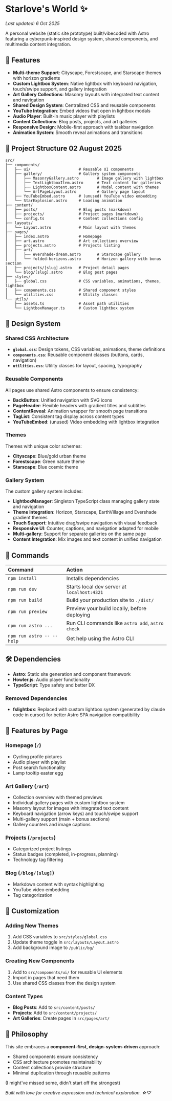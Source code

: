 # Starlove's World ✨

_Last updated: 6 Oct 2025_

A personal website (static site prototype) built/vibecoded with Astro featuring a cyberpunk-inspired design system, shared components, and multimedia content integration.

## 🎨 Features

- **Multi-theme Support**: Cityscape, Forestscape, and Starscape themes with horizon gradients
- **Custom Lightbox System**: Native lightbox with keyboard navigation, touch/swipe support, and gallery integration
- **Art Gallery Collections**: Masonry layouts with integrated text content and navigation
- **Shared Design System**: Centralized CSS and reusable components
- **YouTube Integration**: Embed videos that open in lightbox modals
- **Audio Player**: Built-in music player with playlists
- **Content Collections**: Blog posts, projects, and art galleries
- **Responsive Design**: Mobile-first approach with taskbar navigation
- **Animation System**: Smooth reveal animations and transitions

## 🚀 Project Structure 02 August 2025

```
src/
├── components/
│   ├── ui/                     # Reusable UI components
│   ├── gallery/                # Gallery system components
│   │   ├── MasonryGallery.astro        # Image gallery with lightbox
│   │   ├── TextLightboxItem.astro      # Text content for galleries
│   │   ├── LightboxContent.astro       # Modal content with themes
│   │   └── ArtPageLayout.astro         # Gallery page layout
│   ├── YouTubeEmbed.astro      # (unused) YouTube video embedding
│   └── StarExplosion.astro     # Loading animation
├── content/
│   ├── posts/                  # Blog posts (markdown)
│   ├── projects/               # Project pages (markdown)
│   └── config.ts               # Content collections config
├── layouts/
│   └── Layout.astro            # Main layout with themes
├── pages/
│   ├── index.astro             # Homepage
│   ├── art.astro               # Art collections overview
│   ├── projects.astro          # Projects listing
│   ├── art/
│   │   ├── evershade-dream.astro       # Starscape gallery
│   │   └── folded-horizons.astro       # Horizon gallery with bonus section
│   ├── projects/[slug].astro   # Project detail pages
│   └── blog/[slug].astro       # Blog post pages
├── styles/
│   ├── global.css              # CSS variables, animations, themes, lightbox
│   ├── components.css          # Shared component styles
│   └── utilities.css           # Utility classes
└── utils/
    ├── assets.ts               # Asset path utilities
    └── LightboxManager.ts      # Custom lightbox system
```

## 🎯 Design System

### Shared CSS Architecture

- **`global.css`**: Design tokens, CSS variables, animations, theme definitions
- **`components.css`**: Reusable component classes (buttons, cards, navigation)
- **`utilities.css`**: Utility classes for layout, spacing, typography

### Reusable Components

All pages use shared Astro components to ensure consistency:

- **BackButton**: Unified navigation with SVG icons
- **PageHeader**: Flexible headers with gradient titles and subtitles
- **ContentReveal**: Animation wrapper for smooth page transitions
- **TagList**: Consistent tag display across content types
- **YouTubeEmbed**: (unused) Video embedding with lightbox integration

### Themes

Themes with unique color schemes:

- **Cityscape**: Blue/gold urban theme
- **Forestscape**: Green nature theme
- **Starscape**: Blue cosmic theme

### Gallery System

The custom gallery system includes:

- **LightboxManager**: Singleton TypeScript class managing gallery state and navigation
- **Theme Integration**: Horizon, Starscape, EarthVillage and Evershade gradient themes
- **Touch Support**: Intuitive drag/swipe navigation with visual feedback
- **Responsive UI**: Counter, captions, and navigation adapted for mobile
- **Multi-gallery**: Support for separate galleries on the same page
- **Content Integration**: Mix images and text content in unified navigation

## 🧞 Commands

| Command                   | Action                                           |
| :------------------------ | :----------------------------------------------- |
| `npm install`             | Installs dependencies                            |
| `npm run dev`             | Starts local dev server at `localhost:4321`      |
| `npm run build`           | Build your production site to `./dist/`          |
| `npm run preview`         | Preview your build locally, before deploying     |
| `npm run astro ...`       | Run CLI commands like `astro add`, `astro check` |
| `npm run astro -- --help` | Get help using the Astro CLI                     |

## 🛠️ Dependencies

- **Astro**: Static site generation and component framework
- **Howler.js**: Audio player functionality
- **TypeScript**: Type safety and better DX

### Removed Dependencies

- **fslightbox**: Replaced with custom lightbox system (generated by claude code in cursor) for better Astro SPA navigation compatibility

## 📱 Features by Page

### Homepage (`/`)

- Cycling profile pictures
- Audio player with playlist
- Post search functionality
- Lamp tooltip easter egg

### Art Gallery (`/art`)

- Collection overview with themed previews
- Individual gallery pages with custom lightbox system
- Masonry layout for images with integrated text content
- Keyboard navigation (arrow keys) and touch/swipe support
- Multi-gallery support (main + bonus sections)
- Gallery counters and image captions

### Projects (`/projects`)

- Categorized project listings
- Status badges (completed, in-progress, planning)
- Technology tag filtering

### Blog (`/blog/[slug]`)

- Markdown content with syntax highlighting
- YouTube video embedding
- Tag categorization

## 🎨 Customization

### Adding New Themes

1. Add CSS variables to `src/styles/global.css`
2. Update theme toggle in `src/layouts/Layout.astro`
3. Add background image to `/public/bg/`

### Creating New Components

1. Add to `src/components/ui/` for reusable UI elements
2. Import in pages that need them
3. Use shared CSS classes from the design system

### Content Types

- **Blog Posts**: Add to `src/content/posts/`
- **Projects**: Add to `src/content/projects/`
- **Art Galleries**: Create pages in `src/pages/art/`

## 🌟 Philosophy

This site embraces a **component-first, design-system-driven** approach:

- Shared components ensure consistency
- CSS architecture promotes maintainability
- Content collections provide structure
- Minimal duplication through reusable patterns

(I might've missed some, didn't start off the strongest)

_Built with love for creative expression and technical exploration. ☆♡_
